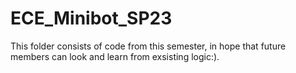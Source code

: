 # ECE_Minibot_SP23
This folder consists of code from this semester, in hope that future members can look and learn from exsisting logic:).
